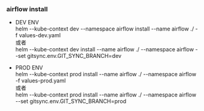 ### airflow install

- DEV ENV  
helm --kube-context dev --namespace airflow install --name airflow ./  -f values-dev.yaml  
或者  
helm --kube-context dev install --name airflow ./ --namespace airflow --set gitsync.env.GIT_SYNC_BRANCH=dev

- PROD ENV  
helm --kube-context prod install --name airflow ./ --namespace airflow -f values-prod.yaml  
或者  
helm --kube-context prod install --name airflow ./ --namespace airflow --set gitsync.env.GIT_SYNC_BRANCH=prod